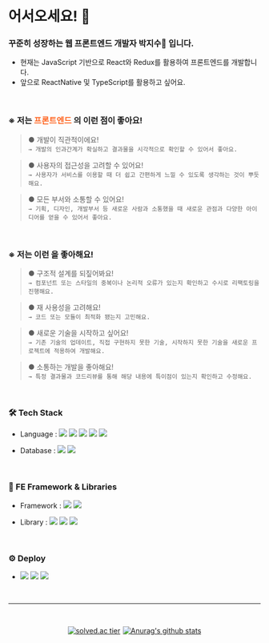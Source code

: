 <h1>어서오세요! 🐇</h1>
<h3>꾸준히 성장하는 웹 프론트엔드 개발자 박지수🥕 입니다.</h3>

- 현재는 JavaScript 기반으로 React와 Redux를 활용하여 프론트엔드를 개발합니다. 
- 앞으로 ReactNative 및 TypeScript를 활용하고 싶어요.

<br />

<h3> ※ 저는 <span style="color:#ff6622;"> 프론트엔드 </span>의 이런 점이 좋아요! </h3>

> ● 개발이 직관적이에요!  
> `→ 개발의 인과간계가 확실하고 결과물을 시각적으로 확인할 수 있어서 좋아요.`

> ● 사용자의 접근성을 고려할 수 있어요!  
> `→ 사용자가 서비스를 이용할 때 더 쉽고 간편하게 느낄 수 있도록 생각하는 것이 뿌듯해요.`

> ● 모든 부서와 소통할 수 있어요!  
> `→ 기획, 디자인, 개발부서 등 새로운 사람과 소통했을 때 새로운 관점과 다양한 아이디어를 얻을 수 있어서 좋아요.`

<br />

### ※ 저는 이런 <span style="color:#ff6622;">  </span>을 좋아해요!

> ● 구조적 설계를 되짚어봐요!  
> `→ 컴포넌트 또는 스타일의 중복이나 논리적 오류가 있는지 확인하고 수시로 리팩토링을 진행해요.`

> ● 재 사용성을 고려해요!  
> `→ 코드 또는 모듈이 최적화 됐는지 고민해요.`

> ● 새로운 기술을 시작하고 싶어요!  
> `→ 기존 기술의 업데이트, 직접 구현하지 못한 기술, 시작하지 못한 기술을 새로운 프로젝트에 적용하여 개발해요.`

> ● 소통하는 개발을 좋아해요!  
> `→ 특정 결과물과 코드리뷰를 통해 해당 내용에 특이점이 있는지 확인하고 수정해요.`

<br />

### 🛠️ Tech Stack

- Language : 
  <img src="https://img.shields.io/badge/Java-007396?style=flat-square&logo=Java&logoColor=white"/></a> 
  <img src="https://img.shields.io/badge/JavaScript-F7DF1E?style=flat-square&logo=JavaScript&logoColor=white"/></a> 
  <img src="https://img.shields.io/badge/Sass-CC6699?style=flat-square&logo=Sass&logoColor=white"/></a> 
  <img src="https://img.shields.io/badge/HTML5-E34F26?style=flat-square&logo=HTML5&logoColor=white"/></a> 
  <img src="https://img.shields.io/badge/css-1572B6?style=flat-square&logo=css3&logoColor=white"/></a> 

- Database : 
  <img src="https://img.shields.io/badge/Mysql-E6B91E?style=flat-square&logo=MySql&logoColor=white"/></a> 
  <img src="https://img.shields.io/badge/Firebase-FFCA28?style=flat-square&logo=Firebase&logoColor=white"/></a> 

<br />

### 📒 FE Framework & Libraries
- Framework : 
  <img src="https://img.shields.io/badge/React-61DAFB?style=flat-square&logo=React&logoColor=white"/></a> 
  <img src="https://img.shields.io/badge/Vue.js-4FC08D?style=flat-square&logo=Vue.js&logoColor=white"/></a> 

- Library : 
  <img src="https://img.shields.io/badge/Redux-764ABC?style=flat-square&logo=Redux&logoColor=white"/></a> 
  <img src="https://img.shields.io/badge/Amazon S3-569A31?style=flat-square&logo=Amazon S3&logoColor=white"/></a> 
  <img src="https://img.shields.io/badge/D3.js-F9A03C?style=flat-square&logo=D3.js&logoColor=white"/></a> 

<br />

### ⚙️ Deploy
- 
  <img src="https://img.shields.io/badge/Amazon AWS-232F3E?style=flat-square&logo=Amazon AWS&logoColor=white"/></a> 
  <img src="https://img.shields.io/badge/Amazon EC2-FF9900?style=flat-square&logo=Amazon EC2&logoColor=white"/></a> 
  <img src="https://img.shields.io/badge/Jenkins-D24939?style=flat-square&logo=Jenkins&logoColor=white"/></a> 

<br />

---

<br />

<div align="center" style="display: flex; gap: 5px; justify-content: center; align-items: flex-start;">
  
[![solved.ac tier](http://mazassumnida.wtf/api/v2/generate_badge?boj=jerryprk)](https://solved.ac/jerryprk)

[![Anurag's github stats](https://github-readme-stats.vercel.app/api?username=Jisup&show_icons=true&theme=radical)](https://github.com/Jisup/github-readme-stats)
  
</div>
